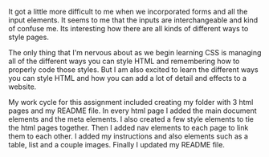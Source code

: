 It got a little more difficult to me when we incorporated forms and all the input elements. It seems to me that the inputs are interchangeable and kind of confuse me. Its interesting how there are all kinds of different ways to style pages.

The only thing that I'm nervous about as we begin learning CSS is managing all of the different ways you can style HTML and remembering how to properly code those styles. But I am also excited to learn the different ways you can style HTML and how you can add a lot of detail and effects to a website.  

My work cycle for this assignment included creating my folder with 3 html pages and my README file. In every html page I added the main document elements and the meta elements. I also created a few style elements to tie the html pages together. Then I added nav elements to each page to link them to each other. I added my instructions and also elements such as a table, list and a couple images. Finally I updated my README file.
